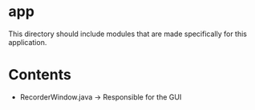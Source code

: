 # app
This directory should include modules that are made specifically for this application.

# Contents
- RecorderWindow.java -> Responsible for the GUI

